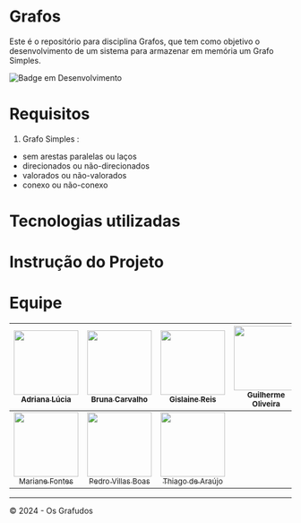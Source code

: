 # Grafos
 Este é o repositório para disciplina Grafos, que tem como objetivo o desenvolvimento de um sistema para armazenar em memória um Grafo Simples.

![Badge em Desenvolvimento](http://img.shields.io/static/v1?label=STATUS&message=EM%20DESENVOLVIMENTO&color=YELLOW&style=for-the-badge)

# Requisitos

1. Grafo Simples :
- sem arestas paralelas ou laços
- direcionados ou não-direcionados
- valorados ou não-valorados
- conexo ou não-conexo


# Tecnologias utilizadas


# Instrução do Projeto 



# Equipe
| [<img loading="lazy" src="https://avatars.githubusercontent.com/u/108764670?v=4" width=115><br><sub>Adriana Lúcia</sub>](https://github.com/Dricalucia) |  [<img loading="lazy" src="https://avatars.githubusercontent.com/u/107653834?v=4" width=115><br><sub>Bruna Carvalho</sub>](https://github.com/brunacarvalho202)  | [<img loading="lazy" src="https://avatars.githubusercontent.com/u/116602650?v=4" width=115><br><sub>Gislaine Reis</sub>](https://github.com/lainereis2002) |  [<img loading="lazy" src="https://avatars.githubusercontent.com/u/47667167?v=4" width=115><br><sub>Guilherme Oliveira</sub>](https://github.com/Guilherme) |  
| :---: | :---: | :---: | :---: |
| [<img loading="lazy" src="https://avatars.githubusercontent.com/u/116356964?v=4" width=115><br><sub>Mariane Fontes</sub>](https://github.com/Dricalucia) |  [<img loading="lazy" src="https://avatars.githubusercontent.com/u/47667167?v=4" width=115><br><sub>Pedro Villas Boas</sub>](https://github.com/PedroVillasBoas)  | [<img loading="lazy" src="https://avatars.githubusercontent.com/u/112591325?v=4" width=115><br><sub>Thiago de Araújo</sub>](https://github.com/tharaujo17)  |   |  


---
© 2024 - Os Grafudos
